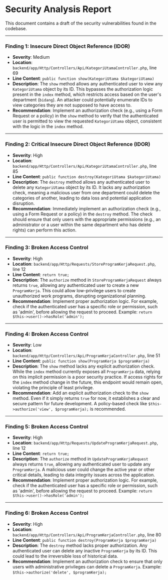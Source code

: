 # Security Analysis Report

This document contains a draft of the security vulnerabilities found in the codebase.

---

### Finding 1: Insecure Direct Object Reference (IDOR)

- **Severity**: Medium
- **Location**: `backend/app/Http/Controllers/Api/KategoriUtamaController.php`, line 69
- **Line Content**: `public function show(KategoriUtama $kategoriUtama)`
- **Description**: The `show` method allows any authenticated user to view any `KategoriUtama` object by its ID. This bypasses the authorization logic present in the `index` method, which restricts access based on the user's department (`bidang`). An attacker could potentially enumerate IDs to view categories they are not supposed to have access to.
- **Recommendation**: Implement an authorization check (e.g., using a Form Request or a policy) in the `show` method to verify that the authenticated user is permitted to view the requested `KategoriUtama` object, consistent with the logic in the `index` method.

---

### Finding 2: Critical Insecure Direct Object Reference (IDOR)

- **Severity**: High
- **Location**: `backend/app/Http/Controllers/Api/KategoriUtamaController.php`, line 85
- **Line Content**: `public function destroy(KategoriUtama $kategoriUtama)`
- **Description**: The `destroy` method allows any authenticated user to delete any `KategoriUtama` object by its ID. It lacks any authorization check, meaning a malicious user from one department could delete the categories of another, leading to data loss and potential application disruption.
- **Recommendation**: Immediately implement an authorization check (e.g., using a Form Request or a policy) in the `destroy` method. The check should ensure that only users with the appropriate permissions (e.g., an administrator or a user within the same department who has delete rights) can perform this action.

---

### Finding 3: Broken Access Control

- **Severity**: High
- **Location**: `backend/app/Http/Requests/StoreProgramKerjaRequest.php`, line 12
- **Line Content**: `return true;`
- **Description**: The `authorize` method in `StoreProgramKerjaRequest` always returns `true`, allowing any authenticated user to create a new `ProgramKerja`. This could allow low-privilege users to create unauthorized work programs, disrupting organizational planning.
- **Recommendation**: Implement proper authorization logic. For example, check if the authenticated user has a specific role or permission, such as 'admin', before allowing the request to proceed. Example: `return $this->user()->hasRole('admin');`

---

### Finding 4: Broken Access Control

- **Severity**: Low
- **Location**: `backend/app/Http/Controllers/Api/ProgramKerjaController.php`, line 51
- **Line Content**: `public function show(ProgramKerja $programKerja)`
- **Description**: The `show` method lacks any explicit authorization check. While the `index` method currently exposes all `ProgramKerja` data, relying on this implicit permission is a poor security practice. If access rights for the `index` method change in the future, this endpoint would remain open, violating the principle of least privilege.
- **Recommendation**: Add an explicit authorization check to the `show` method. Even if it simply returns `true` for now, it establishes a clear and secure pattern for future development. A policy-based check like `$this->authorize('view', $programKerja);` is recommended.

---

### Finding 5: Broken Access Control

- **Severity**: High
- **Location**: `backend/app/Http/Requests/UpdateProgramKerjaRequest.php`, line 12
- **Line Content**: `return true;`
- **Description**: The `authorize` method in `UpdateProgramKerjaRequest` always returns `true`, allowing any authenticated user to update any `ProgramKerja`. A malicious user could change the active year or other critical details, leading to data integrity issues across the application.
- **Recommendation**: Implement proper authorization logic. For example, check if the authenticated user has a specific role or permission, such as 'admin', before allowing the request to proceed. Example: `return $this->user()->hasRole('admin');`

---

### Finding 6: Broken Access Control

- **Severity**: High
- **Location**: `backend/app/Http/Controllers/Api/ProgramKerjaController.php`, line 80
- **Line Content**: `public function destroy(ProgramKerja $programKerja)`
- **Description**: The `destroy` method lacks proper authorization. Any authenticated user can delete any inactive `ProgramKerja` by its ID. This could lead to the irreversible loss of historical data.
- **Recommendation**: Implement an authorization check to ensure that only users with administrative privileges can delete a `ProgramKerja`. Example: `$this->authorize('delete', $programKerja);`
